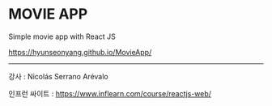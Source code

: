# MOVIE APP

Simple movie app with React JS

https://hyunseonyang.github.io/MovieApp/

---

강사 : Nicolás Serrano Arévalo  

인프런 싸이트 : https://www.inflearn.com/course/reactjs-web/
